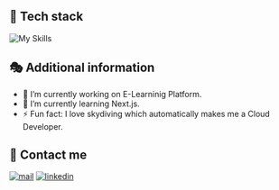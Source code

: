 

## 🧬 Tech stack
![My Skills](https://skillicons.dev/icons?i=jenkins,ansible,aws,py,bash,nginx,docker,kubernetes,cloudflare,fastapi,c#,react,nextjs,js,html,css,rabbitmq,mysql,sequelize,postgres,nodejs,git,githubo&perline=80)

## 🎭 Additional information
- 🔭 I’m currently working on E-Learninig Platform.
- 🌱 I’m currently learning Next.js.
- ⚡ Fun fact: I love skydiving which automatically makes me a Cloud Developer.

## 📲 Contact me
[![mail](https://img.shields.io/badge/Mail-005FF9?logo=maildotru&logoColor=fff&style=for-the-badge)](mailto:michal.pawlowski@ibm.com)
[![linkedin](https://img.shields.io/badge/linkedin-%230077B5.svg?&style=for-the-badge&logo=linkedin&logoColor=white)](https://www.linkedin.com/in/m-pawlowski/)
